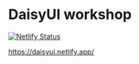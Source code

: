 # DaisyUI workshop

[![Netlify Status](https://api.netlify.com/api/v1/badges/fb76b89b-0d38-40c5-b318-da866905d02c/deploy-status)](https://app.netlify.com/sites/daisyui/deploys)

https://daisyui.netlify.app/
